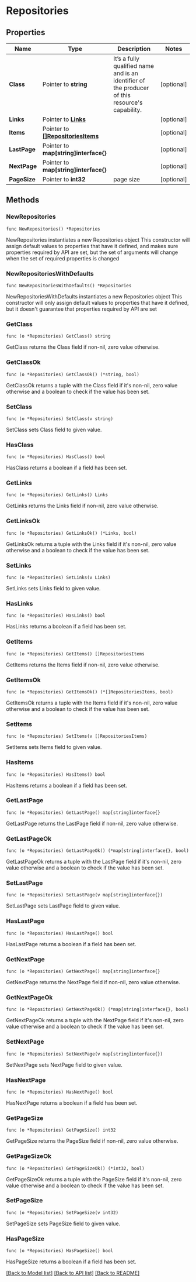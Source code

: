 # Repositories

## Properties

Name | Type | Description | Notes
------------ | ------------- | ------------- | -------------
**Class** | Pointer to **string** | It’s a fully qualified name and is an identifier of the producer of this resource&#39;s capability. | [optional] 
**Links** | Pointer to [**Links**](Links.md) |  | [optional] 
**Items** | Pointer to [**[]RepositoriesItems**](RepositoriesItems.md) |  | [optional] 
**LastPage** | Pointer to **map[string]interface{}** |  | [optional] 
**NextPage** | Pointer to **map[string]interface{}** |  | [optional] 
**PageSize** | Pointer to **int32** | page size | [optional] 

## Methods

### NewRepositories

`func NewRepositories() *Repositories`

NewRepositories instantiates a new Repositories object
This constructor will assign default values to properties that have it defined,
and makes sure properties required by API are set, but the set of arguments
will change when the set of required properties is changed

### NewRepositoriesWithDefaults

`func NewRepositoriesWithDefaults() *Repositories`

NewRepositoriesWithDefaults instantiates a new Repositories object
This constructor will only assign default values to properties that have it defined,
but it doesn't guarantee that properties required by API are set

### GetClass

`func (o *Repositories) GetClass() string`

GetClass returns the Class field if non-nil, zero value otherwise.

### GetClassOk

`func (o *Repositories) GetClassOk() (*string, bool)`

GetClassOk returns a tuple with the Class field if it's non-nil, zero value otherwise
and a boolean to check if the value has been set.

### SetClass

`func (o *Repositories) SetClass(v string)`

SetClass sets Class field to given value.

### HasClass

`func (o *Repositories) HasClass() bool`

HasClass returns a boolean if a field has been set.

### GetLinks

`func (o *Repositories) GetLinks() Links`

GetLinks returns the Links field if non-nil, zero value otherwise.

### GetLinksOk

`func (o *Repositories) GetLinksOk() (*Links, bool)`

GetLinksOk returns a tuple with the Links field if it's non-nil, zero value otherwise
and a boolean to check if the value has been set.

### SetLinks

`func (o *Repositories) SetLinks(v Links)`

SetLinks sets Links field to given value.

### HasLinks

`func (o *Repositories) HasLinks() bool`

HasLinks returns a boolean if a field has been set.

### GetItems

`func (o *Repositories) GetItems() []RepositoriesItems`

GetItems returns the Items field if non-nil, zero value otherwise.

### GetItemsOk

`func (o *Repositories) GetItemsOk() (*[]RepositoriesItems, bool)`

GetItemsOk returns a tuple with the Items field if it's non-nil, zero value otherwise
and a boolean to check if the value has been set.

### SetItems

`func (o *Repositories) SetItems(v []RepositoriesItems)`

SetItems sets Items field to given value.

### HasItems

`func (o *Repositories) HasItems() bool`

HasItems returns a boolean if a field has been set.

### GetLastPage

`func (o *Repositories) GetLastPage() map[string]interface{}`

GetLastPage returns the LastPage field if non-nil, zero value otherwise.

### GetLastPageOk

`func (o *Repositories) GetLastPageOk() (*map[string]interface{}, bool)`

GetLastPageOk returns a tuple with the LastPage field if it's non-nil, zero value otherwise
and a boolean to check if the value has been set.

### SetLastPage

`func (o *Repositories) SetLastPage(v map[string]interface{})`

SetLastPage sets LastPage field to given value.

### HasLastPage

`func (o *Repositories) HasLastPage() bool`

HasLastPage returns a boolean if a field has been set.

### GetNextPage

`func (o *Repositories) GetNextPage() map[string]interface{}`

GetNextPage returns the NextPage field if non-nil, zero value otherwise.

### GetNextPageOk

`func (o *Repositories) GetNextPageOk() (*map[string]interface{}, bool)`

GetNextPageOk returns a tuple with the NextPage field if it's non-nil, zero value otherwise
and a boolean to check if the value has been set.

### SetNextPage

`func (o *Repositories) SetNextPage(v map[string]interface{})`

SetNextPage sets NextPage field to given value.

### HasNextPage

`func (o *Repositories) HasNextPage() bool`

HasNextPage returns a boolean if a field has been set.

### GetPageSize

`func (o *Repositories) GetPageSize() int32`

GetPageSize returns the PageSize field if non-nil, zero value otherwise.

### GetPageSizeOk

`func (o *Repositories) GetPageSizeOk() (*int32, bool)`

GetPageSizeOk returns a tuple with the PageSize field if it's non-nil, zero value otherwise
and a boolean to check if the value has been set.

### SetPageSize

`func (o *Repositories) SetPageSize(v int32)`

SetPageSize sets PageSize field to given value.

### HasPageSize

`func (o *Repositories) HasPageSize() bool`

HasPageSize returns a boolean if a field has been set.


[[Back to Model list]](../README.md#documentation-for-models) [[Back to API list]](../README.md#documentation-for-api-endpoints) [[Back to README]](../README.md)


